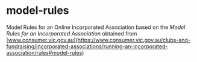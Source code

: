 # model-rules
Model Rules for an Online Incorporated Association
based on the _Model Rules for an Incorporated Association_ obtained from [www.consumer.vic.gov.au](https://www.consumer.vic.gov.au/clubs-and-fundraising/incorporated-associations/running-an-incorporated-association/rules#model-rules)
